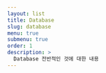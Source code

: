 ```yaml
---
layout: list
title: Database
slug: database
menu: true
submenu: true
order: 1
description: >
  Database 전반적인 것에 대한 내용  
---
```

